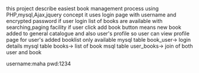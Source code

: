 this project describe easiest book management process using PHP,mysql,Ajax,jquery concept
it uses login page with username and encrypted password
if user login  list of books are available with searching,paging facility
if user click add book button means new book added to general catalogue and also user's profile
so user can view profile page for user's added booklist only available
mysql table book_user-> login details
mysql table books-> list of book
msql table user_books-> join of both user and book

username:maha
pwd:1234


